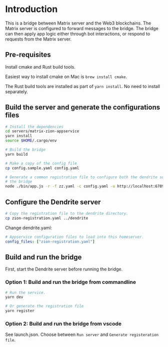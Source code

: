 # Introduction

This is a bridge between Matrix server and the Web3 blockchains. The Matrix
server is configured to forward messages to the bridge. The bridge can then apply
app logic either through bot interactions, or respond to requests from the Matrix
server.

## Pre-requisites

Install cmake and Rust build tools.

Easiest way to install cmake on Mac is `brew install cmake`.

The Rust build tools are installed as part of `yarn install`. No need to install separately.

## Build the server and generate the configurations files

```bash
# Install the dependencies
cd servers/matrix-zion-appservice
yarn install
source $HOME/.cargo/env

# Build the bridge
yarn build

# Make a copy of the config file
cp config.sample.yaml config.yaml

# Generate a common registration file to configure both the dendrite server and
# the bridge
node ./bin/app.js -r -f zz.yaml -c config.yaml -u http://localhost:6789
```

## Configure the Dendrite server

```bash
# Copy the registration file to the dendrite directory.
cp zion-registration.yaml ../dendrite
```

Change dendrite.yaml:

```yaml
# Appservice configuration files to load into this homeserver.
config_files: ["zion-registration.yaml"]
```

## Build and run the bridge

First, start the Dendrite server before running the bridge.

### Option 1: Build and run the bridge from commandline

```bash
# Run the service.
yarn dev

# Or generate the registration file
yarn register
```

### Option 2: Build and run the bridge from vscode

See launch.json. Choose between `Run server` and `Generate registeration file`.
